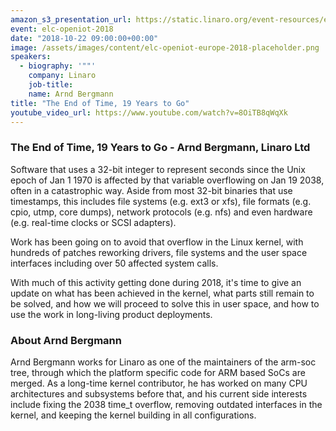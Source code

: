 ```yaml
---
amazon_s3_presentation_url: https://static.linaro.org/event-resources/elc-openiot-2018/elc-openiot-2018-the-end-of-time-19-years-to-go.pdf
event: elc-openiot-2018
date: "2018-10-22 09:00:00+00:00"
image: /assets/images/content/elc-openiot-europe-2018-placeholder.png
speakers:
  - biography: '""'
    company: Linaro
    job-title:
    name: Arnd Bergmann
title: "The End of Time, 19 Years to Go"
youtube_video_url: https://www.youtube.com/watch?v=8OiTB8qWqXk
---
```


### The End of Time, 19 Years to Go - Arnd Bergmann, Linaro Ltd

Software that uses a 32-bit integer to represent seconds since the Unix epoch of Jan 1 1970 is affected by that variable overflowing on Jan 19 2038, often in a catastrophic way. Aside from most 32-bit binaries that use timestamps, this includes file systems (e.g. ext3 or xfs), file formats (e.g. cpio, utmp, core dumps), network protocols (e.g. nfs) and even hardware (e.g. real-time clocks or SCSI adapters).

Work has been going on to avoid that overflow in the Linux kernel, with hundreds of patches reworking drivers, file systems and the user space interfaces including over 50 affected system calls.

With much of this activity getting done during 2018, it's time to give an update on what has been achieved in the kernel, what parts still remain to be solved, and how we will proceed to solve this in user space, and how to use the work in long-living product deployments.

### About Arnd Bergmann

Arnd Bergmann works for Linaro as one of the maintainers of the arm-soc tree, through which the platform specific code for ARM based SoCs are merged. As a long-time kernel contributor, he has worked on many CPU architectures and subsystems before that, and his current side interests include fixing the 2038 time_t overflow, removing outdated interfaces in the kernel, and keeping the kernel building in all configurations.
